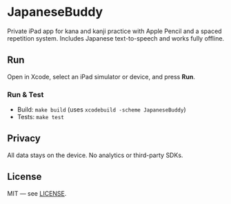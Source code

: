 # JapaneseBuddy

Private iPad app for kana and kanji practice with Apple Pencil and a spaced repetition system. Includes Japanese text-to-speech and works fully offline.

## Run
Open in Xcode, select an iPad simulator or device, and press **Run**.

### Run & Test
- Build: `make build` (uses `xcodebuild -scheme JapaneseBuddy`)
- Tests: `make test`

## Privacy
All data stays on the device. No analytics or third-party SDKs.

## License
MIT — see [LICENSE](LICENSE).
